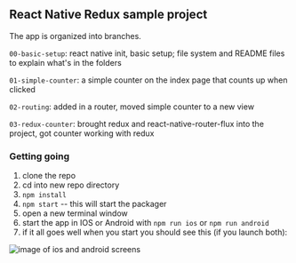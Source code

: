 ## React Native Redux sample project

The app is organized into branches.

`00-basic-setup`: react native init, basic setup; file system and README files to explain what's in the folders

`01-simple-counter`: a simple counter on the index page that counts up when clicked

`02-routing`: added in a router, moved simple counter to a new view

`03-redux-counter`: brought redux and react-native-router-flux into the project, got counter working with redux

### Getting going
1. clone the repo
1. cd into new repo directory
1. `npm install`
1. `npm start` -- this will start the packager
1. open a new terminal window
1. start the app in IOS or Android with `npm run ios` or `npm run android`
1. if it all goes well when you start you should see this (if you launch both):

![image of ios and android screens](https://cloud.githubusercontent.com/assets/704514/20652461/94c679e4-b4ae-11e6-93c1-8e538e8803ee.png)
